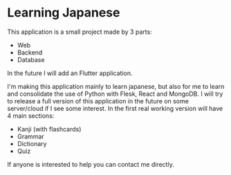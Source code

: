 # Learning Japanese

This application is a small project made by 3 parts:
 - Web
 - Backend
 - Database

In the future I will add an Flutter application.

I'm making this application mainly to learn japanese, but also for me to learn and consolidate the use of Python with Flesk, React and MongoDB.
I will try to release a full version of this application in the future on some server/cloud if I see some interest.
In the first real working version will have 4 main sections:
 - Kanji (with flashcards)
 - Grammar
 - Dictionary
 - Quiz

If anyone is interested to help you can contact me directly.

